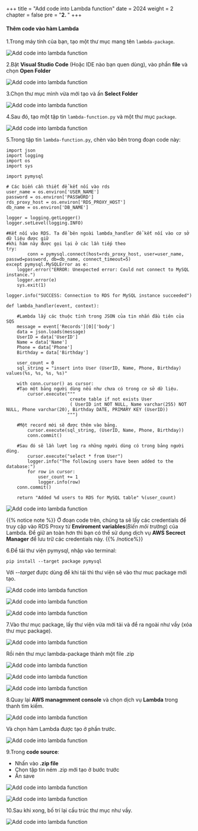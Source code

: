 +++
title = "Add code into Lambda function"
date = 2024
weight = 2
chapter = false
pre = "<b>2. </b>"
+++

#### Thêm code vào hàm Lambda

1.Trong máy tính của bạn, tạo một thư mục mang tên `lambda-package`.

![Add code into lambda function](../../images/2/2.2.1.png)

2.Bật **Visual Studio Code** (Hoặc IDE nào bạn quen dùng), vào phần **file** và chọn **Open Folder**

![Add code into lambda function](../../images/2/2.2.2.png)

3.Chọn thư mục mình vừa mới tạo và ấn **Select Folder**

![Add code into lambda function](../../images/2/2.2.3.png)

4.Sau đó, tạo một tập tin `lambda-function.py` và một thư mục `package`.

![Add code into lambda function](../../images/2/2.2.4.png)

5.Trong tập tin `lambda-function.py`, chèn vào bên trong đoạn code này:

```
import json
import logging
import os
import sys

import pymysql

# Các biến cần thiết để kết nối vào rds
user_name = os.environ['USER_NAME']
password = os.environ['PASSWORD']
rds_proxy_host = os.environ['RDS_PROXY_HOST']
db_name = os.environ['DB_NAME']

logger = logging.getLogger()
logger.setLevel(logging.INFO)

#Kết nối vào RDS. Ta để bên ngoài lambda_handler để kết nối vào cơ sở dữ liệu được giữ
#khi hàm này được gọi lại ở các lần tiếp theo
try:
        conn = pymysql.connect(host=rds_proxy_host, user=user_name, passwd=password, db=db_name, connect_timeout=5)
except pymysql.MySQLError as e:
    logger.error("ERROR: Unexpected error: Could not connect to MySQL instance.")
    logger.error(e)
    sys.exit(1)

logger.info("SUCCESS: Connection to RDS for MySQL instance succeeded")

def lambda_handler(event, context):

    #Lambda lấy các thuộc tính trong JSON của tin nhắn đầu tiên của SQS
    message = event['Records'][0]['body']
    data = json.loads(message)
    UserID = data['UserID']
    Name = data['Name']
    Phone = data['Phone']
    Birthday = data['Birthday']

    user_count = 0
    sql_string = "insert into User (UserID, Name, Phone, Birthday) values(%s, %s, %s, %s)"

    with conn.cursor() as cursor:
    #Tạo một bảng người dùng nếu như chưa có trong cơ sở dữ liệu.
        cursor.execute("""
                        create table if not exists User
                        ( UserID int NOT NULL, Name varchar(255) NOT NULL, Phone varchar(20), Birthday DATE, PRIMARY KEY (UserID))
                       """)

    #Một record mới sẽ được thêm vào bảng.
        cursor.execute(sql_string, (UserID, Name, Phone, Birthday))
        conn.commit()

    #Sau đó sẽ lần lượt log ra những người dùng có trong bảng người dùng.
        cursor.execute("select * from User")
        logger.info("The following users have been added to the database:")
        for row in cursor:
            user_count += 1
            logger.info(row) 
    conn.commit()

    return "Added %d users to RDS for MySQL table" %(user_count)
```
![Add code into lambda function](../../images/2/2.2.5.png)

{{% notice note %}}
Ở đoạn code trên, chúng ta sẽ lấy các credentials để truy cập vào RDS Proxy từ **Enviroment variables**(*Biến môi trường*) của Lambda. Để giữ an toàn hơn thì bạn có thể sử dụng dịch vụ **AWS Secrect Manager** để lưu trữ các credentials này.
{{% /notice%}}

6.Để tải thư viện pymysql, nhập vào terminal:
```
pip install --target package pymysql
```
Với *--target* được dùng để khi tải thì thư viện sẽ vào thư muc package mới tạo.

![Add code into lambda function](../../images/2/2.2.6.png)

![Add code into lambda function](../../images/2/2.2.7.png)

![Add code into lambda function](../../images/2/2.2.8.png)

7.Vào thư mục package, lấy thư viện vừa mới tải và để ra ngoài như vầy (xóa thư mục package).

![Add code into lambda function](../../images/2/2.2.11.png)

Rồi nén thư mục lambda-package thành một file .zip

![Add code into lambda function](../../images/2/2.2.12.png)

![Add code into lambda function](../../images/2/2.2.13.png)

![Add code into lambda function](../../images/2/2.2.14.png)

8.Quay lại **AWS managmment console** và chọn dịch vụ **Lambda** trong thanh tìm kiếm.

![Add code into lambda function](../../images/2/2.2.15.png)

Và chọn hàm Lambda được tạo ở phần trước.

![Add code into lambda function](../../images/2/2.2.16.png)

9.Trong **code source**:
  - Nhấn vào **.zip file**
  - Chọn tập tin ném .zip mới tạo ở bước trước
  - Ấn save

![Add code into lambda function](../../images/2/2.2.17.png)

![Add code into lambda function](../../images/2/2.2.18.png)

10.Sau khi xong, bố trí lại cấu trúc thư mục như vầy.

![Add code into lambda function](../../images/2/2.2.21.png)




